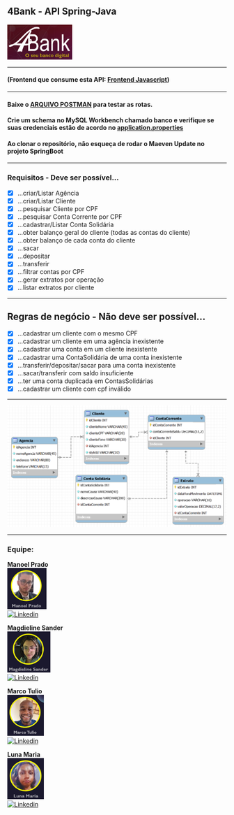## 4Bank - API Spring-Java
<img src="./logo.png" width="149" height="80"/>

---

#### (Frontend que consume esta API: <b><a href="https://github.com/ManoelPradoMark22/java-spring-front-4bank">Frontend Javascript</a></b>)

---

#### Baixe o <b><a href="https://github.com/ManoelPradoMark22/ContaBancaria-JavaSpringApp/blob/master/JAVA-spring%20-%20Banco%20-%20postmanfile">ARQUIVO POSTMAN</a></b> para testar as rotas.
#### Crie um schema no MySQL Workbench chamado banco e verifique se suas credenciais estão de acordo no <b><a href="https://github.com/ManoelPradoMark22/ContaBancaria-JavaSpringApp/blob/master/src/main/resources/application.properties">application.properties</a></b>
#### Ao clonar o repositório, não esqueça de rodar o Maeven Update no projeto SpringBoot

---

### Requisitos - Deve ser possível...

- [x] ...criar/Listar Agência
- [x] ...criar/Listar Cliente
- [x] ...pesquisar Cliente por CPF
- [x] ...pesquisar Conta Corrente por CPF
- [x] ...cadastrar/Listar Conta Solidária
- [x] ...obter balanço geral do cliente (todas as contas do cliente)
- [x] ...obter balanço de cada conta do cliente
- [x] ...sacar
- [x] ...depositar
- [x] ...transferir
- [x] ...filtrar contas por CPF
- [x] ...gerar extratos por operação
- [x] ...listar extratos por cliente

---

## Regras de negócio - Não deve ser possível...

- [x] ...cadastrar um cliente com o mesmo CPF
- [x] ...cadastrar um cliente em uma agência inexistente
- [x] ...cadastrar uma conta em um cliente inexistente
- [x] ...cadastrar uma ContaSolidária de uma conta inexistente
- [x] ...transferir/depositar/sacar para uma conta inexistente 
- [x] ...sacar/transferir com saldo insuficiente
- [x] ...ter uma conta duplicada em ContasSolidárias
- [x] ...cadastrar um cliente com cpf inválido

---

![modelo](./modeloLogico.png)

---

### Equipe:

<b>Manoel Prado</b>
<br />
<img src="./manoel.png" height="94" width="90" />
<br />
[![Linkedin](https://img.shields.io/badge/LinkedIn-0077B5?style=for-the-badge&logo=linkedin&logoColor=white)](https://www.linkedin.com/in/manoelpradomark22/)

<b>Magdieline Sander</b>
<br />
<img src="./magd.png" height="94" width="99" />
<br />
[![Linkedin](https://img.shields.io/badge/LinkedIn-0077B5?style=for-the-badge&logo=linkedin&logoColor=white)](https://www.linkedin.com/in/magdieline-sander-061707223/)

<b>Marco Tulio</b>
<br />
<img src="./marco.png" height="94" width="84" />
<br />
[![Linkedin](https://img.shields.io/badge/LinkedIn-0077B5?style=for-the-badge&logo=linkedin&logoColor=white)](https://www.linkedin.com/in/tulinh0/)

<b>Luna Maria</b>
<br />
<img src="./luna.png" height="94" width="84" />
<br />
[![Linkedin](https://img.shields.io/badge/LinkedIn-0077B5?style=for-the-badge&logo=linkedin&logoColor=white)](https://www.linkedin.com/in/luna-maria-465a111b8/)
